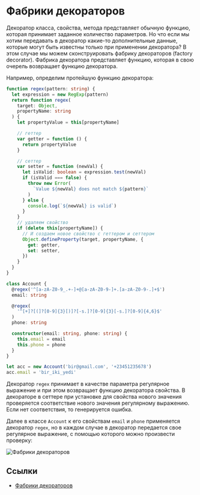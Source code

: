 # Фабрики декораторов

Декоратор класса, свойства, метода представляет обычную функцию, которая принимает заданное количество параметров. Но что если мы хотим передавать в декоратор какие-то дополнительные данные, которые могут быть известны только при применении декоратора? В этом случае мы можем сконструировать фабрику декораторов (factory decorator). Фабрика декоратора представляет функцию, которая в свою очерель возвращает функцию декоратора.

Например, определим протейшую функцию декоратора:

```typescript
function regex(pattern: string) {
  let expression = new RegExp(pattern)
  return function regex(
    target: Object,
    propertyName: string
  ) {
    let propertyValue = this[propertyName]

    // геттер
    var getter = function () {
      return propertyValue
    }

    // сеттер
    var setter = function (newVal) {
      let isValid: boolean = expression.test(newVal)
      if (isValid === false) {
        throw new Error(
          `Value ${newVal} does not match ${pattern}`
        )
      } else {
        console.log(`${newVal} is valid`)
      }
    }
    // удаляем свойство
    if (delete this[propertyName]) {
      // И создаем новое свойство с геттером и сеттером
      Object.defineProperty(target, propertyName, {
        get: getter,
        set: setter,
      })
    }
  }
}

class Account {
  @regex('^[a-zA-Z0-9_.+-]+@[a-zA-Z0-9-]+.[a-zA-Z0-9-.]+$')
  email: string

  @regex(
    '^[+]?[(]?[0-9]{3}[)]?[-s.]?[0-9]{3}[-s.]?[0-9]{4,6}$'
  )
  phone: string

  constructor(email: string, phone: string) {
    this.email = email
    this.phone = phone
  }
}

let acc = new Account('bir@gmail.com', '+23451235678')
acc.email = 'bir_iki_yedi'
```

Декоратор `regex` принимает в качестве параметра регулярное выражение и при этом возвращает функцию декоратора свойства. В декораторе в сеттере при установке для свойства нового значения проверяется соответствие нового значения регулярному выражению. Если нет соответствия, то генерируется ошибка.

Далее в классе `Account` к его свойствам `email` и `phone` применяется декоратор `regex`, но в каждом случае в декоратор передается свое регулярное выражение, с помощью которого можно произвести проверку:

![Фабрики декораторов](fabric-decor-1.png)

## Ссылки

- [Фабрики декораторов](https://metanit.com/web/typescript/6.4.php)
